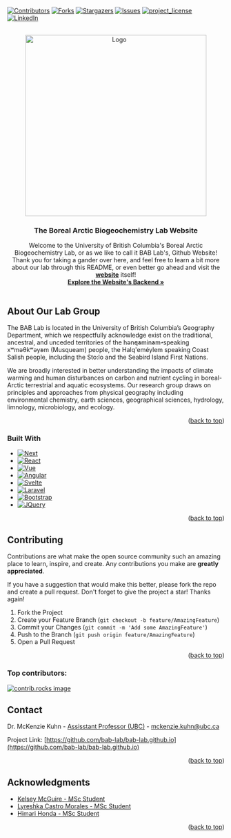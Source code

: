 <!-- Improved compatibility of back to top link: See: https://github.com/othneildrew/Best-README-Template/pull/73 -->
<a id="readme-top"></a>
<!--
*** Thanks for checking out the Best-README-Template. If you have a suggestion
*** that would make this better, please fork the repo and create a pull request
*** or simply open an issue with the tag "enhancement".
*** Don't forget to give the project a star!
*** Thanks again! Now go create something AMAZING! :D
-->



<!-- PROJECT SHIELDS -->
<!--
*** I'm using markdown "reference style" links for readability.
*** Reference links are enclosed in brackets [ ] instead of parentheses ( ).
*** See the bottom of this document for the declaration of the reference variables
*** for contributors-url, forks-url, etc. This is an optional, concise syntax you may use.
*** https://www.markdownguide.org/basic-syntax/#reference-style-links
-->
[![Contributors][contributors-shield]][contributors-url]
[![Forks][forks-shield]][forks-url]
[![Stargazers][stars-shield]][stars-url]
[![Issues][issues-shield]][issues-url]
[![project_license][license-shield]][license-url]
[![LinkedIn][linkedin-shield]][linkedin-url]



<!-- PROJECT LOGO -->
<br />
<div align="center">
  <a href="https://github.com/bab-lab/bab-lab.github.io">
    <img src="assets/media/icon.png" alt="Logo" width="420">
  </a>

<h3 align="center">The Boreal Arctic Biogeochemistry Lab Website</h3>

  <p align="center">
    Welcome to the University of British Columbia's Boreal Arctic Biogeochemistry Lab, or as we like to call it BAB Lab's, Github Website! Thank you for taking a gander over here, and feel free to learn a bit more about our lab through this README, or even better go ahead and visit the <a href="https://bab-lab.github.io"><strong>website</strong></a> itself!
    <br />
    <a href="https://github.com/bab-lab/bab-lab.github.io"><strong>Explore the Website's Backend »</strong></a>
    <br />
    <br />
  </p>
</div>

<!-- ABOUT THE PROJECT -->
## About Our Lab Group

The BAB Lab is located in the University of British Columbia’s Geography Department, which we respectfully acknowledge exist on the traditional, ancestral, and unceded territories of the hən̓q̓əmin̓əm̓-speaking xʷməθkʷəy̓əm (Musqueam) people, the Halq'eméylem speaking Coast Salish people, including the Sto:lo and the Seabird Island First Nations.

We are broadly interested in better understanding the impacts of climate warming and human disturbances on carbon and nutrient cycling in boreal-Arctic terrestrial and aquatic ecosystems. Our research group draws on principles and approaches from physical geography including environmental chemistry, earth sciences, geographical sciences, hydrology, limnology, microbiology, and ecology.

<p align="right">(<a href="#readme-top">back to top</a>)</p>

### Built With

* [![Next][Next.js]][Next-url]
* [![React][React.js]][React-url]
* [![Vue][Vue.js]][Vue-url]
* [![Angular][Angular.io]][Angular-url]
* [![Svelte][Svelte.dev]][Svelte-url]
* [![Laravel][Laravel.com]][Laravel-url]
* [![Bootstrap][Bootstrap.com]][Bootstrap-url]
* [![JQuery][JQuery.com]][JQuery-url]

<p align="right">(<a href="#readme-top">back to top</a>)</p>

<!-- CONTRIBUTING -->
## Contributing

Contributions are what make the open source community such an amazing place to learn, inspire, and create. Any contributions you make are **greatly appreciated**.

If you have a suggestion that would make this better, please fork the repo and create a pull request.
Don't forget to give the project a star! Thanks again!

1. Fork the Project
2. Create your Feature Branch (`git checkout -b feature/AmazingFeature`)
3. Commit your Changes (`git commit -m 'Add some AmazingFeature'`)
4. Push to the Branch (`git push origin feature/AmazingFeature`)
5. Open a Pull Request

<p align="right">(<a href="#readme-top">back to top</a>)</p>

### Top contributors:

<a href="https://github.com/bab-lab/bab-lab.github.io/graphs/contributors">
  <img src="https://contrib.rocks/image?repo=bab-lab/bab-lab.github.io" alt="contrib.rocks image" />
</a>

<!-- CONTACT -->
## Contact

Dr. McKenzie Kuhn - [Assisstant Professor (UBC)](https://geog.ubc.ca/profile/mckenzie-kuhn/) - mckenzie.kuhn@ubc.ca

Project Link: [https://github.com/bab-lab/bab-lab.github.io](https://github.com/bab-lab/bab-lab.github.io)

<p align="right">(<a href="#readme-top">back to top</a>)</p>

<!-- ACKNOWLEDGMENTS -->
## Acknowledgments

* [Kelsey McGuire - MSc Student](https://geog.ubc.ca/profile/kelsey-mcguire/)
* [Lyreshka Castro Morales - MSc Student](https://bab-lab.github.io/people/)
* [Himari Honda - MSc Student]()

<p align="right">(<a href="#readme-top">back to top</a>)</p>

<!-- MARKDOWN LINKS & IMAGES -->
<!-- https://www.markdownguide.org/basic-syntax/#reference-style-links -->
[contributors-shield]: https://img.shields.io/github/contributors/bab-lab/bab-lab.github.io.svg?style=for-the-badge
[contributors-url]: https://github.com/bab-lab/bab-lab.github.io/graphs/contributors
[forks-shield]: https://img.shields.io/github/forks/bab-lab/bab-lab.github.io.svg?style=for-the-badge
[forks-url]: https://github.com/bab-lab/bab-lab.github.io/network/members
[stars-shield]: https://img.shields.io/github/stars/bab-lab/bab-lab.github.io.svg?style=for-the-badge
[stars-url]: https://github.com/bab-lab/bab-lab.github.io/stargazers
[issues-shield]: https://img.shields.io/github/issues/bab-lab/bab-lab.github.io.svg?style=for-the-badge
[issues-url]: https://github.com/bab-lab/bab-lab.github.io/issues
[license-shield]: https://img.shields.io/github/license/bab-lab/bab-lab.github.io.svg?style=for-the-badge
[license-url]: https://github.com/bab-lab/bab-lab.github.io/blob/master/LICENSE.txt
[linkedin-shield]: https://img.shields.io/badge/-LinkedIn-black.svg?style=for-the-badge&logo=linkedin&colorB=555
[linkedin-url]: https://linkedin.com/in/linkedin_username
[product-screenshot]: images/screenshot.png
[Next.js]: https://img.shields.io/badge/next.js-000000?style=for-the-badge&logo=nextdotjs&logoColor=white
[Next-url]: https://nextjs.org/
[React.js]: https://img.shields.io/badge/React-20232A?style=for-the-badge&logo=react&logoColor=61DAFB
[React-url]: https://reactjs.org/
[Vue.js]: https://img.shields.io/badge/Vue.js-35495E?style=for-the-badge&logo=vuedotjs&logoColor=4FC08D
[Vue-url]: https://vuejs.org/
[Angular.io]: https://img.shields.io/badge/Angular-DD0031?style=for-the-badge&logo=angular&logoColor=white
[Angular-url]: https://angular.io/
[Svelte.dev]: https://img.shields.io/badge/Svelte-4A4A55?style=for-the-badge&logo=svelte&logoColor=FF3E00
[Svelte-url]: https://svelte.dev/
[Laravel.com]: https://img.shields.io/badge/Laravel-FF2D20?style=for-the-badge&logo=laravel&logoColor=white
[Laravel-url]: https://laravel.com
[Bootstrap.com]: https://img.shields.io/badge/Bootstrap-563D7C?style=for-the-badge&logo=bootstrap&logoColor=white
[Bootstrap-url]: https://getbootstrap.com
[JQuery.com]: https://img.shields.io/badge/jQuery-0769AD?style=for-the-badge&logo=jquery&logoColor=white
[JQuery-url]: https://jquery.com 
